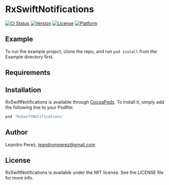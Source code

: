 # RxSwiftNotifications

[![CI Status](https://img.shields.io/travis/leandromperez@gmail.com/RxSwiftNotifications.svg?style=flat)](https://travis-ci.org/leandromperez/rxswift-notifications.svg?branch=master)
[![Version](https://img.shields.io/cocoapods/v/RxSwiftNotifications.svg?style=flat)](https://cocoapods.org/pods/RxSwiftNotifications)
[![License](https://img.shields.io/cocoapods/l/RxSwiftNotifications.svg?style=flat)](https://cocoapods.org/pods/RxSwiftNotifications)
[![Platform](https://img.shields.io/cocoapods/p/RxSwiftNotifications.svg?style=flat)](https://cocoapods.org/pods/RxSwiftNotifications)

## Example

To run the example project, clone the repo, and run `pod install` from the Example directory first.

## Requirements

## Installation

RxSwiftNotifications is available through [CocoaPods](https://cocoapods.org). To install
it, simply add the following line to your Podfile:

```ruby
pod 'RxSwiftNotifications'
```

## Author

Leandro Perez, leandromperez@gmail.com

## License

RxSwiftNotifications is available under the MIT license. See the LICENSE file for more info.
